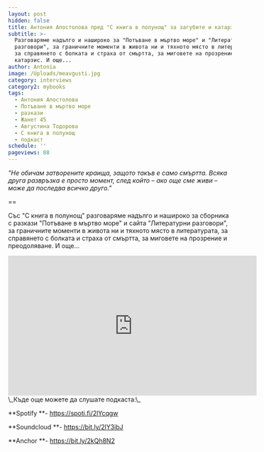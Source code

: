 ```yaml
---
layout: post
hidden: false
title: Антония Апостолова пред "С книга в полунощ" за загубите и катарзиса
subtitle: >-
  Разговаряме надълго и нашироко за "Потъване в мъртво море" и "Литературни
  разговори", за граничните моменти в живота ни и тяхното място в литературата,
  за справянето с болката и страха от смъртта, за миговете на прозрение и
  катарзис. И още...
author: Antonia
image: /Uploads/meavgusti.jpg
category: interviews
category2: mybooks
tags:
  - Антония Апостолова
  - Потъване в мъртво море
  - разкази
  - Жанет 45
  - Августина Тодорова
  - С книга в полунощ
  - подкаст
schedule: ''
pageviews: 88
---
```

_"Не обичам затворените краища, защото такъв е само смъртта. Всяка друга развръзка е просто момент, след който – ако още сме живи – може да последва всичко друго."_

\==

Със "С книга в полунощ" разговаряме надълго и нашироко за сборника с разкази "Потъване в мъртво море" и сайта "Литературни разговори", за граничните моменти в живота ни и тяхното място в литературата, за справянето с болката и страха от смъртта, за миговете на прозрение и преодоляване. И още...

<div class="video-container">
<iframe width="560" height="315" src="https://www.youtube.com/embed/cYjjgWOgh3E" frameborder="0" allow="accelerometer; autoplay; encrypted-media; gyroscope; picture-in-picture" allowfullscreen></iframe>
</div>
\_Къде още можете да слушате подкаста:\_

**Spotify **- <https://spoti.fi/2lYcqgw>

**Soundcloud **- <https://bit.ly/2lY3ibJ>

**Anchor **- <https://bit.ly/2kQh8N2>
